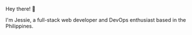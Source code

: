 Hey there! 👋

I'm Jessie, a full-stack web developer and DevOps enthusiast based in the Philippines.
